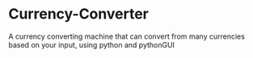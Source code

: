 # Currency-Converter
A currency converting machine that can convert from many currencies based on your input, using python and pythonGUI
